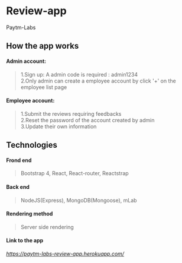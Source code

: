 # Review-app
Paytm-Labs
## How the app works
#### Admin account:
> 1.Sign up: A admin code is required : admin1234  <br />2.Only admin can create a employee account by click '+' on the employee list page
#### Employee account:
> 1.Submit the reviews requiring feedbacks <br />2.Reset the password of the account created by admin <br />3.Update their own information
## Technologies
#### Frond end
> Bootstrap 4, React, React-router, Reactstrap
#### Back end
> NodeJS(Express), MongoDB(Mongoose), mLab
#### Rendering method
> Server side rendering
#### Link to the app
*https://paytm-labs-review-app.herokuapp.com/*

